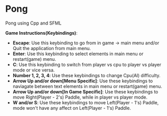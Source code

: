 # Pong
Pong using Cpp and SFML

**Game Instructions(Keybindings)**:
- **Escape**: Use this keybinding to go from in game -> main menu and/or Quit the application from main menu.
- **Enter**: Use this keybinding to select elements in main menu or restart(game) menu.
- **C**: Use this keybinding to switch from player vs cpu to player vs player mode or vice versa.
- **Number 1, 2, 3, 4**: Use these keybindings to change Cpu(AI) difficulty.
- **Arrow Up and/or down[Menu Specific]**: Use these keybindings to naviagate between text elements in main menu or restart(game) menu.
- **Arrow Up and/or down[In Game Specific]**: Use these keybindings to move Right(Player - 2's) Paddle, while in player vs player mode.
- **W and/or S**: Use these keybindings to move Left(Player - 1's) Paddle, mode won't have any affect on Left(Player - 1's) Paddle.
